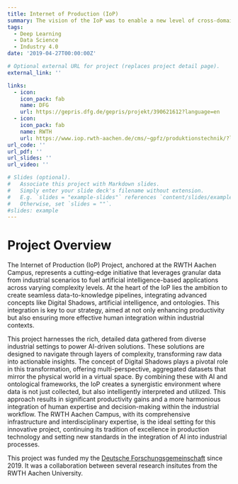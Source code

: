 ```yaml
---
title: Internet of Production (IoP)
summary: The vision of the IoP was to enable a new level of cross-domain collaboration by providing context-aware data and AI methods from production, development and usage in real-time on an appropriate level of granularity.
tags:
  - Deep Learning
  - Data Science
  - Industry 4.0
date: '2019-04-27T00:00:00Z'

# Optional external URL for project (replaces project detail page).
external_link: ''

links:
  - icon: 
    icon_pack: fab
    name: DFG
    url: https://gepris.dfg.de/gepris/projekt/390621612?language=en
  - icon: 
    icon_pack: fab
    name: RWTH
    url: https://www.iop.rwth-aachen.de/cms/~gpfz/produktionstechnik/?lidx=1
url_code: ''
url_pdf: ''
url_slides: ''
url_video: ''

# Slides (optional).
#   Associate this project with Markdown slides.
#   Simply enter your slide deck's filename without extension.
#   E.g. `slides = "example-slides"` references `content/slides/example-slides.md`.
#   Otherwise, set `slides = ""`.
#slides: example
---
```


# Project Overview
The Internet of Production (IoP) Project, anchored at the RWTH Aachen Campus, represents a cutting-edge initiative that leverages granular data from industrial scenarios to fuel artificial intelligence-based applications across varying complexity levels. At the heart of the IoP lies the ambition to create seamless data-to-knowledge pipelines, integrating advanced concepts like Digital Shadows, artificial intelligence, and ontologies. This integration is key to our strategy, aimed at not only enhancing productivity but also ensuring more effective human integration within industrial contexts.

This project harnesses the rich, detailed data gathered from diverse industrial settings to power AI-driven solutions. These solutions are designed to navigate through layers of complexity, transforming raw data into actionable insights. The concept of Digital Shadows plays a pivotal role in this transformation, offering multi-perspective, aggregated datasets that mirror the physical world in a virtual space. By combining these with AI and ontological frameworks, the IoP creates a synergistic environment where data is not just collected, but also intelligently interpreted and utilized. This approach results in significant productivity gains and a more harmonious integration of human expertise and decision-making within the industrial workflow. The RWTH Aachen Campus, with its comprehensive infrastructure and interdisciplinary expertise, is the ideal setting for this innovative project, continuing its tradition of excellence in production technology and setting new standards in the integration of AI into industrial processes.

This project was funded my the [Deutsche Forschungsgemeinschaft](https://gepris.dfg.de/gepris/projekt/390621612?language=en) since 2019. It was a collaboration between several research insitutes from the RWTH Aachen University.











